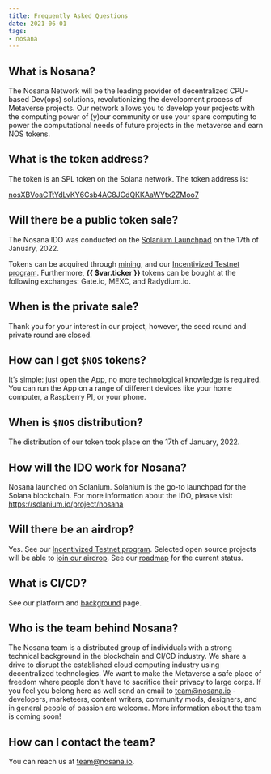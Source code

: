 ```yaml
---
title: Frequently Asked Questions
date: 2021-06-01
tags:
- nosana
---
```


## What is Nosana?

The Nosana Network will be the leading provider of decentralized CPU-based Dev(ops) solutions,
revolutionizing the development process of Metaverse projects.
Our network allows you to develop your projects with the computing power of (y)our community or use
your spare computing to power the computational needs of future projects in the metaverse and earn NOS tokens.

## What is the token address?

The token is an SPL token on the Solana network. The token address is:

[nosXBVoaCTtYdLvKY6Csb4AC8JCdQKKAaWYtx2ZMoo7](https://solscan.io/token/nosXBVoaCTtYdLvKY6Csb4AC8JCdQKKAaWYtx2ZMoo7)

## Will there be a public token sale?

The Nosana IDO was conducted on the [Solanium Launchpad](https://www.solanium.io/project/nosana/) on the 17th of January, 2022.

Tokens can be acquired through [mining](../tokenomics/utility#mining),
and our [Incentivized Testnet program](../nosana/testnet).
Furthermore, <strong>{{ $var.ticker }}</strong>  tokens can be bought at the following exchanges: Gate.io, MEXC, and Radydium.io.

## When is the private sale?

Thank you for your interest in our project, however, the seed round and private round are closed.

## How can I get `$NOS` tokens?

It’s simple: just open the App, no more technological knowledge is required.
You can run the App on a range of different devices like your home computer, a Raspberry PI, or your phone.

## When is `$NOS` distribution?

The distribution of our token took place on the 17th of January, 2022.

## How will the IDO work for Nosana?

Nosana launched on Solanium. Solanium is the go-to launchpad for the Solana blockchain.
For more information about the IDO, please visit https://solanium.io/project/nosana

## Will there be an airdrop?

Yes. See our [Incentivized Testnet program](../nosana/testnet).
Selected open source projects will be able to [join our airdrop](https://bit.ly/NosanaBetaForm-hp).
See our [roadmap](roadmap) for the current status.

## What is CI/CD?

See our platform and [background](background) page.

## Who is the team behind Nosana?

The Nosana team is a distributed group of individuals with a strong technical background in the blockchain and CI/CD industry. We share a drive to disrupt the established cloud computing industry using decentralized technologies. We want to make the Metaverse a safe place of freedom where people don't have to sacrifice their privacy to large corps. If you feel you belong here as well send an email to team@nosana.io - developers, marketeers, content writers, community mods, designers, and in general people of passion are welcome. More information about the team is coming soon!

## How can I contact the team?

You can reach us at [team@nosana.io](mailto:team@nosana.io).
